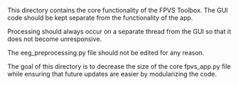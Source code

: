This directory contains the core functionality of the FPVS Toolbox. 
The GUI code should be kept separate from the functionality of the app.

Processing should always occur on a separate thread from the GUI
so that it does not become unresponsive. 

The eeg_preprocessing.py file should not be edited for any reason. 

The goal of this directory is to decrease the size of the core fpvs_app.py file
while ensuring that future updates are easier by modularizing the code.